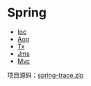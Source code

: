 ﻿# Spring

* [Ioc](Ioc.md)
* [Aop](Aop.md)
* [Tx](tx.md)
* [Jms](Jms.md)
* [Mvc](Mvc.md)

项目源码：[spring-trace.zip](spring-trace.zip)
